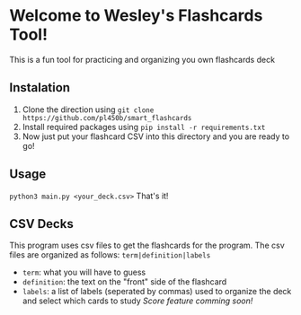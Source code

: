# Welcome to Wesley's Flashcards Tool!
This is a fun tool for practicing and organizing you own flashcards deck
## Instalation
1. Clone the direction using ```git clone https://github.com/pl450b/smart_flashcards```
2. Install required packages using ```pip install -r requirements.txt```
3. Now just put your flashcard CSV into this directory and you are ready to go!
## Usage
```python3 main.py <your_deck.csv>```
That's it!
## CSV Decks
This program uses csv files to get the flashcards for the program. The csv files
are organized as follows:
```term|definition|labels```
- `term`: what you will have to guess
- `definition`: the text on the "front" side of the flashcard
- `labels`: a list of labels (seperated by commas) used to organize the deck and select which cards to study
*Score feature comming soon!*

